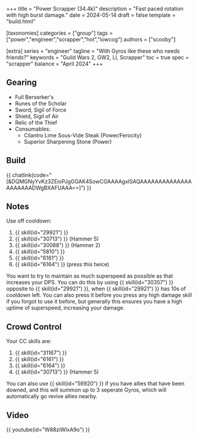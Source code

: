 +++
title = "Power Scrapper (34.4k)"
description = "Fast paced rotation with high burst damage."
date = 2024-05-14
draft = false
template = "build.html"


[taxonomies]
categories = ["group"]
tags = ["power","engineer","scrapper","hot","lowcog"]
authors = ["scooby"]

[extra]
series = "engineer"
tagline = "With Gyros like these who needs friends?"
keywords = "Guild Wars 2, GW2, LI, Scrapper"
toc = true
spec = "scrapper"
balance = "April 2024"
+++

## Gearing

- Full Berserker's
- Runes of the Scholar
- Sword, Sigil of Force
- Shield, Sigil of Air
- Relic of the Thief
- Consumables:
  - Cilantro Lime Sous-Vide Steak (Power/Ferocity)
  - Superior Sharpening Stone (Power)

## Build

{{ chatlink(code="[&DQMGNyYvKz3ZEioPJgGGAK4SowCGAAAAgxISAQAAAAAAAAAAAAAAAAAAAAADWgBXAFUAAA==]") }}

## Notes

Use off cooldown:
1. {{ skill(id="29921") }}
1. {{ skill(id="30713") }} (Hammer 5)
1. {{ skill(id="30088") }} (Hammer 2)
1. {{ skill(id="5810") }}
1. {{ skill(id="6161") }}
1. {{ skill(id="6164") }} (press this twice)

You want to try to maintain as much superspeed as possible as that increases your DPS. You can do this by using {{ skill(id="30357") }} opposite to {{ skill(id="29921") }}, when {{ skill(id="29921") }} has 10s of cooldown left. You can also press it before you press any high damage skill if you forgot to use it before, but generally this ensures you have a high uptime of superspeed, increasing your damage.

## Crowd Control

Your CC skills are:
1. {{ skill(id="31167") }}
1. {{ skill(id="6161") }}
1. {{ skill(id="6164") }}
1. {{ skill(id="30713") }} (Hammer 5)

You can also use {{ skill(id="56920") }} if you have allies that have been downed, and this will summon up to 3 seperate Gyros, which will automatically go revive allies nearby.

## Video

{{ youtube(id="W88ziWlxA9o") }}
